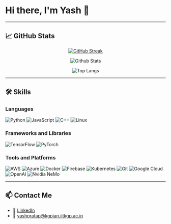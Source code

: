 # Hi there, I'm Yash 👋
---

## 📈 GitHub Stats

<p align="center">
  <a href="https://git.io/streak-stats">
    <img src="https://streak-stats.demolab.com/?user=pratapyash&theme=dark" alt="GitHub Streak" />
  </a>
</p>

<p align="center">
  <img src="https://github-readme-stats-6e5r.vercel.app/api?username=pratapyash&rank_icon=github&show_icons=true&hide=stars,contribs&include_all_commits=true&count_private=true&role=OWNER,ORGANIZATION_MEMBER,COLLABORATOR&theme=dark#gh-dark-mode-only&show=prs_merged,prs_merged_percentage" alt="Github Stats" />
</p>


<p align="center">
  <img src="https://github-readme-stats.vercel.app/api/top-langs/?username=pratapyash&layout=compact&hide=jupyter%20notebook&count_private=true&role=OWNER,ORGANIZATION_MEMBER,COLLABORATOR&theme=dark#gh-dark-mode-only" alt="Top Langs" />
</p>


---

## 🛠️ Skills

### Languages
![Python](https://img.shields.io/badge/-Python-3776AB?style=flat&logo=python&logoColor=white)
![JavaScript](https://img.shields.io/badge/-JavaScript-EDD222?style=flat&logo=javascript&logoColor=white)
![C++](https://img.shields.io/badge/-C++-00599C?style=flat&logo=cplusplus&logoColor=white)
![Linux](https://img.shields.io/badge/Linux-FCC624?style=flat&logo=linux&logoColor=black)

### Frameworks and Libraries
![TensorFlow](https://img.shields.io/badge/-TensorFlow-FF6F00?style=flat&logo=tensorflow&logoColor=white)
![PyTorch](https://img.shields.io/badge/-PyTorch-EE4C2C?style=flat&logo=pytorch&logoColor=white)

### Tools and Platforms
![AWS](https://img.shields.io/badge/-AWS-232F3E?style=flat&logo=amazon-aws&logoColor=white)
![Azure](https://img.shields.io/badge/azure-%230072C6.svg?style=flat&logo=microsoftazure&logoColor=white)
![Docker](https://img.shields.io/badge/-Docker-2496ED?style=flat&logo=docker&logoColor=white)
![Firebase](https://img.shields.io/badge/firebase-ffcd34?style=flat&logo=firebase&logoColor=a08021)
![Kubernetes](https://img.shields.io/badge/-Kubernetes-326CE5?style=flat&logo=kubernetes&logoColor=white)
![Git](https://img.shields.io/badge/-Git-F05032?style=flat&logo=git&logoColor=white)
![Google Cloud](https://img.shields.io/badge/-Google%20Cloud-4285F4?style=flat&logo=google-cloud&logoColor=white)
![OpenAI](https://img.shields.io/badge/-OpenAI-412991?style=flat&logo=openai&logoColor=white)
![Nvidia NeMo](https://img.shields.io/badge/-Nvidia%20NeMo-76B900?style=flat&logo=nvidia&logoColor=white)

---

## 📫 Contact Me

- 💼 [LinkedIn](https://www.linkedin.com/in/pratap-yash)
- 📧 yashpratap@kgpian.iitkgp.ac.in
